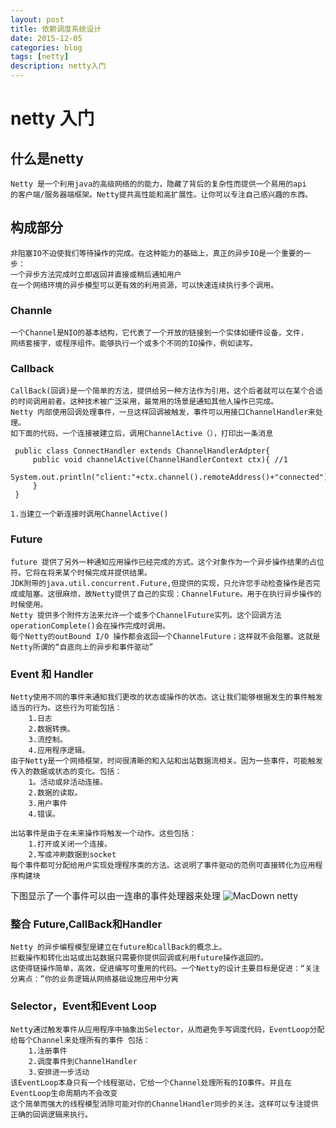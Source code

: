 ```yaml
---
layout: post
title: 依赖调度系统设计
date: 2015-12-05
categories: blog
tags: [netty]
description: netty入门
---
```

# netty 入门
## 什么是netty
    Netty 是一个利用java的高级网络的的能力，隐藏了背后的复杂性而提供一个易用的api
    的客户端/服务器端框架。Netty提共高性能和高扩展性。让你可以专注自己感兴趣的东西。
    
## 构成部分
    非阻塞IO不迫使我们等待操作的完成。在这种能力的基础上，真正的异步IO是一个重要的一步：
    一个异步方法完成时立即返回并直接或稍后通知用户
    在一个网络环境的异步模型可以更有效的利用资源，可以快速连续执行多个调用。
### Channle 
    一个Channel是NIO的基本结构，它代表了一个开放的链接到一个实体如硬件设备，文件，
    网络套接字，或程序组件。能够执行一个或多个不同的IO操作，例如读写。
### Callback
    CallBack(回调)是一个简单的方法，提供给另一种方法作为引用，这个后者就可以在某个合适
    的时间调用前者。这种技术被广泛采用，最常用的场景是通知其他人操作已完成。
    Netty 内部使用回调处理事件，一旦这样回调被触发，事件可以用接口ChannelHandler来处理。
    如下面的代码，一个连接被建立后，调用ChannelActive（），打印出一条消息
    
```
 public class ConnectHandler extends ChannelHandlerAdpter{ 
     public void channelActive(ChannelHandlerContext ctx){ //1
         System.out.println("client:"+ctx.channel().remoteAddress()+"connected")
     }
 }

```  
    1.当建立一个新连接时调用ChannelActive()
    
### Future
    future 提供了另外一种通知应用操作已经完成的方式。这个对象作为一个异步操作结果的占位符。它将在将来某个时候完成并提供结果。
    JDK附带的java.util.concurrent.Future,但提供的实现，只允许您手动检查操作是否完成或阻塞。这很麻烦，故Netty提供了自己的实现：ChannelFuture。用于在执行异步操作的时候使用。
    Netty 提供多个附件方法来允许一个或多个ChannelFuture实列。这个回调方法operationComplete()会在操作完成时调用。
    每个Netty的outBound I/O 操作都会返回一个ChannelFuture；这样就不会阻塞。这就是Netty所谓的“自底向上的异步和事件驱动”
    
### Event 和 Handler
    Netty使用不同的事件来通知我们更改的状态或操作的状态。这让我们能够根据发生的事件触发适当的行为。这些行为可能包括：
        1.日志
        2.数据转换。
        3.流控制。
        4.应用程序逻辑。
    由于Netty是一个网络框架，时间很清晰的和入站和出站数据流相关。因为一些事件，可能触发传入的数据或状态的变化。包括：
        1。活动或非活动连接。
        2.数据的读取。
        3.用户事件
        4.错误。

    出站事件是由于在未来操作将触发一个动作。这些包括：
        1.打开或关闭一个连接。
        2.写或冲刷数据到socket
    每个事件都可分配给用户实现处理程序类的方法。这说明了事件驱动的范例可直接转化为应用程序构建块
    
    
    
下图显示了一个事件可以由一连串的事件处理器来处理
![MacDown netty](/Users/hao.su/Desktop/nettyIo.png)

### 整合 Future,CallBack和Handler
    Netty 的异步编程模型是建立在future和callBack的概念上。
    拦截操作和转化出站或出站数据只需要你提供回调或利用future操作返回的。
    这使得链操作简单，高效，促进编写可重用的代码。一个Netty的设计主要目标是促进：“关注分离点：”你的业务逻辑从网络基础设施应用中分离
    
### Selector，Event和Event Loop
    Netty通过触发事件从应用程序中抽象出Selector，从而避免手写调度代码，EventLoop分配给每个Channel来处理所有的事件 包括：
        1.注册事件
        2.调度事件到ChannelHandler
        3.安排进一步活动
    该EventLoop本身只有一个线程驱动，它给一个Channel处理所有的IO事件。并且在EventLoop生命周期内不会改变
    这个简单而强大的线程模型消除可能对你的ChannelHandler同步的关注。这样可以专注提供正确的回调逻辑来执行。
        


    
    
    
   
    
    
   

    


    
    
    
    
    
    
    
    
    